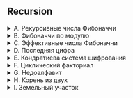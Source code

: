 ## Recursion

<details>
<summary>A. Рекурсивные числа Фибоначчи</summary>

[Решение](A.py)

### Ограничение времени
1.5 секунд
### Ограничение памяти
64Mb

У Тимофея было `n (0≤n≤32)` стажёров. Каждый стажёр хотел быть лучше своих предшественников, 
поэтому i-й стажёр делал столько коммитов, сколько делали два предыдущих стажёра в сумме. 
Два первых стажёра были менее инициативными —– они сделали по одному коммиту.

Пусть `Fi` —– число коммитов, сделанных i-м стажёром (стажёры нумеруются с нуля). 
Тогда выполняется следующее: `F0=F1=1`. Для всех `i≥2`  выполнено `Fi=Fi−1+Fi−2`.

Определите, сколько кода напишет следующий стажёр –— найдите `Fn`.

Решение должно быть реализована рекурсивно. 

### Формат ввода

На вход подаётся `n` — целое число в диапазоне от 0 до 32. 

### Формат вывода

Нужно вывести `Fn`. 

</details>

<details>
<summary>B. Фибоначчи по модулю</summary>

[Решение](B.py)

### Ограничение времени
0.7 секунд
### Ограничение памяти
64Mb

У Тимофея было очень много стажёров, целых `N (0 ≤ N ≤ 106)` человек. Каждый стажёр 
хотел быть лучше своих предшественников, поэтому i-й стажёр делал столько коммитов, 
сколько делали два предыдущих стажёра в сумме. Два первых стажёра были менее 
инициативными — они сделали по одному коммиту.

Пусть `Fi` —– число коммитов, сделанных i-м стажёром (стажёры нумеруются с нуля). 
Первые два стажёра сделали по одному коммиту: `F0=F1=1`. Для всех `i ≥ 2` выполнено `Fi=Fi−1+Fi−2`.

Определите, сколько кода напишет следующий стажёр –— найдите последние k цифр числа Fn. 

**Как найти k последних цифр**

Чтобы вычислить `k` последних цифр некоторого числа x, достаточно взять остаток от 
его деления на число `10^k`. Эта операция обозначается как `x mod 10^k`. Узнайте, как 
записывается операция взятия остатка по модулю в вашем языке программирования.

Также обратите внимание на возможное переполнение целочисленных типов, если в вашем 
языке такое случается.

### Формат ввода

В первой строке записаны через пробел два целых числа `n (0 ≤ n ≤ 10^6)` и `k (1 ≤ k ≤ 8)`. 

### Формат вывода

Выведите единственное число – последние `k` цифр числа `Fn`.

Если в искомом числе меньше `k` цифр, то выведите само число без ведущих нулей.

</details>

<details>
<summary>C. Эффективные числа Фибоначчи</summary>

[Решение](C.py)

### Ограничение времени
0.06 секунд
### Ограничение памяти
64Mb

У многих жителей Трешландии на компьютере осталось совсем мало свободного места. Но 
они тоже хотят иметь возможность вычислять, сколько животных могут завести. Нужно 
оптимизировать решение задачи про вычисление чисел Фибоначчи.
Объем дополнительной памяти должен быть O(1).

### Формат ввода

На вход подается n - целое число в диапазоне от 0 до 30.

### Формат вывода

Нужно вывести значение n - ого числа Фибоначчи.

</details>

<details>
<summary>D. Последняя цифра</summary>

[Решение](D.py)

### Ограничение времени
0.07 секунд 
### Ограничение памяти
64Mb

У одного жителя деревни Упыревка очень старый компьютер. На экран он может выводить 
только одну цифру, причем последнюю из тех, что выводится в стандартный поток вывода. 
Помогите жителю Упыревки понять, что должно быть выведено на экран, когда он запустит 
программу для вычисления n - ого числа Фибоначчи.

### Формат ввода

На вход подается n - целое число в диапазоне от 0 до 10000

### Формат вывода

Нужно вывести одну цифру, последнюю в числе, равному n - ому числу Фибоначчи

</details>

<details>
<summary>E. Кондратиева система шифрования</summary>

[Решение](E.py)

### Ограничение времени
0.06 секунд
### Ограничение памяти
64Mb

Ещё один важный математический объект — факториал.
Факториал - это произведение чисел от 1 до n.
В Трешландии существует своя система кодирования - Кондратиева. Число в этой системе 
кодируется через значение факториала. Дочь Кондратия, Евлампия, использует эту систему 
для шифрования пароля от айфона. Помогите Евлампии зашифровать пароль. Нужно написать 
рекурсивную реализацию функции, вычисляющей факториал заданного числа. 

### Формат ввода

На вход подаётся целое положительное число в диапазоне от 0 до 20.

### Формат вывода

Нужно вывести факториал заданного числа.

</details>

<details>
<summary>F. Циклический факториал</summary>

[Решение](F.py)

### Ограничение времени
0.065 секунд
### Ограничение памяти
64Mb

Евлампия не смогла разобраться с рекурсией! Напишите реализацию алгоритма 
определения факториала числа с использованием цикла.

### Формат ввода

На вход подается n - целое число в диапазоне от 0 до 22

### Формат вывода

Нужно вывести число - факториал для n

</details>

<details>
<summary>G. Недоалфавит</summary>

[Решение](G.py)

### Ограничение времени
0.07 секунд
### Ограничение памяти
64Mb

Кондратий решил взяться за изучение английского языка и устроил конкурс. Билет 
на тараканьи бега получит тот, кто напишет самую быструю функцию, рекурсивно 
выводящую английский алфавит до заданной буквы включительно. 

### Формат ввода

На вход подается маленькая буква английского алфавита

### Формат вывода

Нужно вывести ответ - алфавит с начала до заданной буквы - в строку через пробел. 

</details>

<details>
<summary>H. Корень из двух</summary>

[Решение](H.py)

### Ограничение времени
1 секунда
### Ограничение памяти
64Mb

В Трешландии своеобразная финансовая система. Из математических операций 
используются не только стандартные: +, -, *, / Но также квадратный корень и логарифм. 
Так что порой бывает сложно посчитать сдачу в магазине.

Феликс и Бенедикт, юные жители Удотинска, пошли в магазин купить капустное мороженное. 
Но у кассира бобры сгрызли счеты. Помогите ребятам узнать, сколько им должны дать сдачи. 
Напишите функцию, вычисляющую квадратный корень из двух. 

### Формат вывода

Выведите значение квадратного корня из двух с точностью 5 знаков после запятой

</details>

<details>
<summary>I. Земельный участок</summary>

[Решение](I.py)

### Ограничение времени
0.1 секунда
### Ограничение памяти
64Mb

Помогите Овощеславу определить максимально возможный размер квадратных участков, 
на которые он может разделить свои владения. Ответом на задачу является наибольшая 
сторона квадрата a такая, что весь участок можно разбить на квадраты `a × a`.

### Формат ввода

В первой стоке записана ширина участка, во второй - длина. Оба числа не превосходят 10000.

### Формат вывода

Нужно вывести максимально возможный размер квадратных участков, на который можно разделить территорию.

</details>